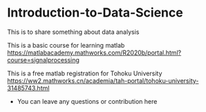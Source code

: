 # Introduction-to-Data-Science #

This is to share something about data analysis

This is a basic course for learning matlab https://matlabacademy.mathworks.com/R2020b/portal.html?course=signalprocessing

This is a free matlab registration for Tohoku University https://ww2.mathworks.cn/academia/tah-portal/tohoku-university-31485743.html

- You can leave any questions or contribution here
